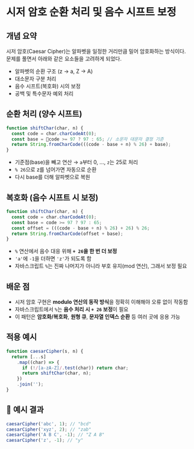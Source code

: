# 시저 암호 순환 처리 및 음수 시프트 보정

## 개념 요약

시저 암호(Caesar Cipher)는 알파벳을 일정한 거리만큼 밀어 암호화하는 방식이다.  
문제를 풀면서 아래와 같은 요소들을 고려하게 되었다.

- 알파벳의 순환 구조 (z → a, Z → A)
- 대소문자 구분 처리
- 음수 시프트(복호화) 시의 보정
- 공백 및 특수문자 예외 처리

## 순환 처리 (양수 시프트)

```js
function shiftChar(char, n) {
  const code = char.charCodeAt(0);
  const base = code >= 97 ? 97 : 65; // 소문자 대문자 결정 기준
  return String.fromCharCode(((code - base + n) % 26) + base);
}
```

- 기준점(base)을 빼고 연산 → `a`부터 0, ..., `z`는 25로 처리
- `% 26`으로 z를 넘어가면 자동으로 순환
- 다시 base를 더해 알파벳으로 복원

## 복호화 (음수 시프트 시 보정)

```javascript
function shiftChar(char, n) {
  const code = char.charCodeAt(0);
  const base = code >= 97 ? 97 : 65;
  const offset = (((code - base + n) % 26) + 26) % 26;
  return String.fromCharCode(offset + base);
}
```

- `%` 연산에서 음수 대응 위해 **`+ 26`을 한 번 더 보정**
- `'a'`에 `-1`을 더하면 `'z'`가 되도록 함
- 자바스크립트 `%`는 진짜 나머지가 아니라 부호 유지(mod 연산), 그래서 보정 필요

## 배운 점

- 시저 암호 구현은 **modulo 연산의 동작 방식**을 정확히 이해해야 오류 없이 작동함
- 자바스크립트에서 `%`는 **음수 처리 시 `+ 26` 보정**이 필요
- 이 패턴은 **암호화/복호화**, **원형 큐**, **문자열 인덱스 순환** 등 여러 곳에 응용 가능

## 적용 예시

```javascript
function caesarCipher(s, n) {
  return [...s]
    .map((char) => {
      if (!/[a-zA-Z]/.test(char)) return char;
      return shiftChar(char, n);
    })
    .join('');
}
```

## 📌 예시 결과

```javascript
caesarCipher('abc', 1); // "bcd"
caesarCipher('xyz', 2); // "zab"
caesarCipher('A B C', -1); // "Z A B"
caesarCipher('z', -1); // "y"
```
